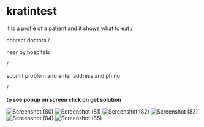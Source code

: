 # kratintest


it is a profie of a patient and it shows what to eat
/





contact doctors
/


near by hospitals


/


submit problem and enter address and ph.no

/



**to see popup on screen click on get solution**


![Screenshot (80)](https://github.com/srikanthdevabattula/kratintest/assets/122144374/c22b0d1a-8642-4976-b06e-526170e01456)
![Screenshot (81)](https://github.com/srikanthdevabattula/kratintest/assets/122144374/8c9a4f0c-75ff-44ed-8e3c-f1f0a73a5378)
![Screenshot (82)](https://github.com/srikanthdevabattula/kratintest/assets/122144374/d58492ae-6240-4b40-ad57-90e2f8104680)
![Screenshot (83)](https://github.com/srikanthdevabattula/kratintest/assets/122144374/e3d2f9d6-4a08-4e98-a9b0-c35abd9f4695)
![Screenshot (84)](https://github.com/srikanthdevabattula/kratintest/assets/122144374/f2fcf8fc-329f-4328-a540-c366b4732d3a)
![Screenshot (85)](https://github.com/srikanthdevabattula/kratintest/assets/122144374/5a57b31b-ff5b-40a8-8959-48ec6a0da558)
